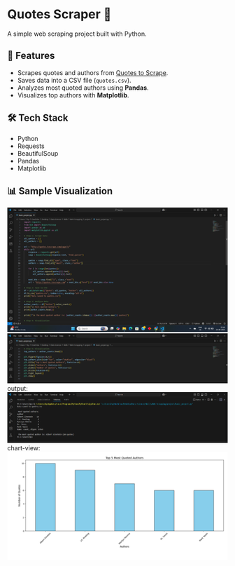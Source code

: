 # Quotes Scraper 📜

A simple web scraping project built with Python.

## 🚀 Features
- Scrapes quotes and authors from [Quotes to Scrape](http://quotes.toscrape.com).
- Saves data into a CSV file (`quotes.csv`).
- Analyzes most quoted authors using **Pandas**.
- Visualizes top authors with **Matplotlib**.

## 🛠️ Tech Stack
- Python
- Requests
- BeautifulSoup
- Pandas
- Matplotlib

## 📊 Sample Visualization
![Top Authors Chart](https://github.com/abi26-abinaya/Web-Scraping-Quotes-/blob/main/Screenshot_1.png?raw=true)
![Top Authors Chart](https://github.com/abi26-abinaya/Web-Scraping-Quotes-/blob/main/Screenshot_2.png)
output:
![Top Authors Chart](https://github.com/abi26-abinaya/Web-Scraping-Quotes-/blob/main/Screenshot_3.png)
chart-view:
![Top Authors Chart](https://github.com/abi26-abinaya/Web-Scraping-Quotes-/blob/main/Figure_1.png)
